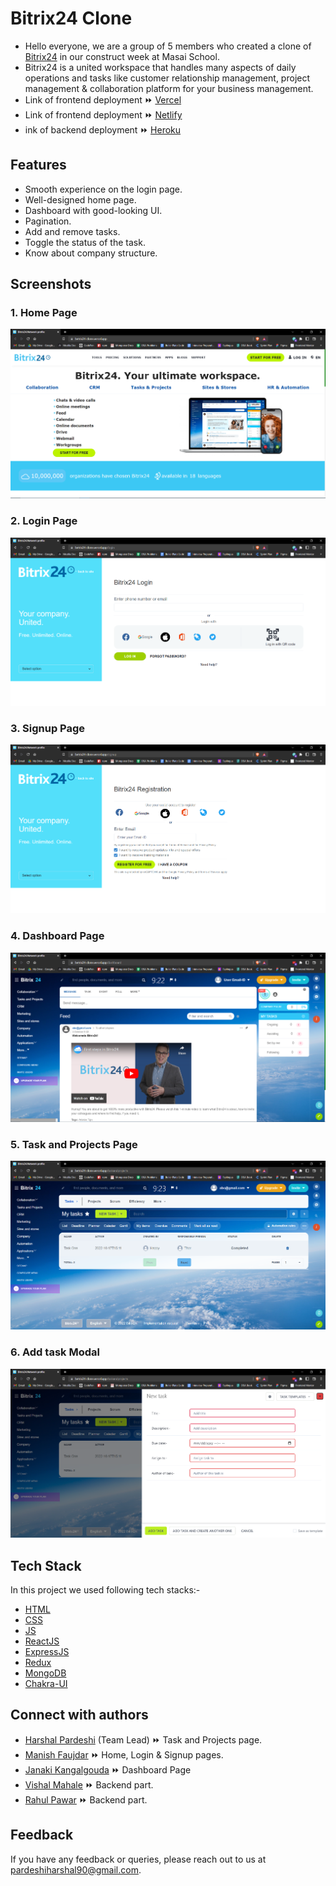 # Bitrix24 Clone

- Hello everyone, we are a group of 5 members who created a clone of [Bitrix24](https://www.bitrix24.net/) in our construct week at Masai School.
- Bitrix24 is a united workspace that handles many aspects of daily operations and tasks like customer relationship management, project management & collaboration platform for your business management.
- Link of frontend deployment ⏩ [Vercel](https://betrix24-clone.vercel.app/)
- Link of frontend deployment ⏩ [Netlify](https://bitrix24clone.netlify.app/)
- ink of backend deployment ⏩ [Heroku](https://betrix24-backend.herokuapp.com/)


## Features

- Smooth experience on the login page.
- Well-designed home page.
- Dashboard with good-looking UI.
- Pagination.
- Add and remove tasks.
- Toggle the status of the task.
- Know about company structure.


## Screenshots

### 1. Home Page
![Home Page](./frontend/src/assets/homePage.png)
### 2. Login Page
![Login Page](./frontend/src/assets/loginPage.png)
### 3. Signup Page
![Signup Page](./frontend/src/assets/signupPage.png)
### 4. Dashboard Page
![Dashboard Page](./frontend/src/assets/dashboardPage.png)
### 5. Task and Projects Page
![Task and Projects Page](./frontend/src/assets/taskAndProjectsPage.png)
### 6. Add task Modal
![Add task Page](./frontend/src/assets/addTaskModal.png)


## Tech Stack

In this project we used following tech stacks:- 
- [HTML](https://developer.mozilla.org/en-US/docs/Web/HTML)
- [CSS](https://developer.mozilla.org/en-US/docs/Web/CSS)
- [JS](https://developer.mozilla.org/en-US/docs/Web/JavaScript)
- [ReactJS](https://reactjs.org/)
- [ExpressJS](https://expressjs.com/)
- [Redux](https://redux.js.org/)
- [MongoDB](https://www.mongodb.com/)
- [Chakra-UI](https://chakra-ui.com/)


## Connect with authors

- [Harshal Pardeshi](https://www.linkedin.com/in/harshalpardeshi/) (Team Lead) ⏩ Task and Projects page.
- [Manish Faujdar](https://www.linkedin.com/in/manish-faujdar-b485b2172/) ⏩ Home, Login & Signup pages.
- [Janaki Kangalgouda](https://www.linkedin.com/in/janaki-kangalgouda-809936169/) ⏩ Dashboard Page
- [Vishal Mahale](https://www.linkedin.com/in/vishal-mahale-87688a192/) ⏩ Backend part.
- [Rahul Pawar](https://www.linkedin.com/in/rahul-pawar-8138641a7/) ⏩ Backend part.


## Feedback

If you have any feedback or queries, please reach out to us at pardeshiharshal90@gmail.com.
